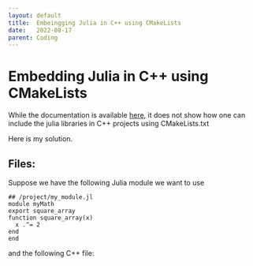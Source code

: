 ```yaml
---
layout: default
title:  Embeingging Julia in C++ using CMakeLists
date:   2022-08-17
parent: Coding
---
```


# Embedding Julia in C++ using CMakeLists

While the documentation is available [here](https://docs.julialang.org/en/v1/manual/embedding/), it does not show how one can include the julia libraries in C++ projects using CMakeLists.txt

Here is my solution. 

## Files:

Suppose we have the following Julia module we want to use

``` 
## /project/my_module.jl
module myMath
export square_array
function square_array(x)
  x .^= 2
end
end
```

and the following C++ file:




